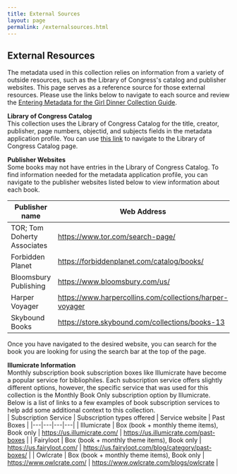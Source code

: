 ```yaml
---
title: External Sources
layout: page
permalink: /externalsources.html
---  
```


## External Resources  

The metadata used in this collection relies on information from a variety of outside resources, such as the Library of Congress's catalog and publisher websites. This page serves as a reference source for those external resources. Please use the links below to navigate to each source and review the [Entering Metadata for the Girl Dinner Collection Guide](https://docs.google.com/document/d/1DmbsjVqlAgDVZoumsQ3CbgYSKEmactEOl21RY-A-cTY/edit?usp=sharing). 

**Library of Congress Catalog**  
This collection uses the Library of Congress Catalog for the title, creator, publisher, page numbers, objectid, and subjects fields in the metadata application profile. You can use [this link](https://catalog.loc.gov/) to navigate to the Library of Congress Catalog page.   

**Publisher Websites**  
Some books may not have entries in the Library of Congress Catalog. To find information needed for the metadata application profile, you can navigate to the publisher websites listed below to view information about each book.  

| Publisher name  | Web Address  |
|---|---|
| TOR; Tom Doherty Associates  | https://www.tor.com/search-page/  |
| Forbidden Planet  | https://forbiddenplanet.com/catalog/books/  |
| Bloomsbury Publishing  | https://www.bloomsbury.com/us/  |
| Harper Voyager  | https://www.harpercollins.com/collections/harper-voyager  |
| Skybound Books  | https://store.skybound.com/collections/books-13  |  

Once you have navigated to the desired website, you can search for the book you are looking for using the search bar at the top of the page.  

**Illumicrate Information**  
Monthly subscription book subscription boxes like Illumicrate have become a popular service for bibliophiles. Each subscription service offers slightly different options, however, the specific service that was used for this collection is the Monthly Book Only subscription option by Illumicrate. Below is a list of links to a few examples of book subscription services to help add some additional context to this collection.  
| Subscription Service  | Subscription types offered  | Service website  | Past Boxes  |
|---|---|---|---|
|  Illumicrate | Box (book + monthly theme items), Book only  | https://us.illumicrate.com/  | https://us.illumicrate.com/past-boxes  |
| Fairyloot  | Box (book + monthly theme items), Book only  | https://us.fairyloot.com/  | https://us.fairyloot.com/blog/category/past-boxes/  |
| Owlcrate  | Box (book + monthly theme items), Book only  | https://www.owlcrate.com/  | https://www.owlcrate.com/blogs/owlcrate  |
